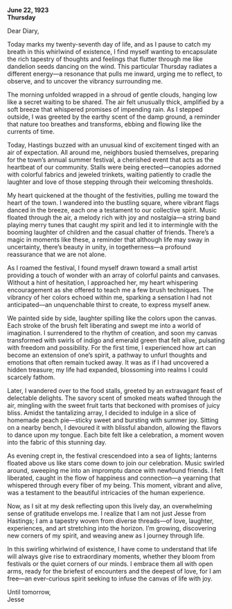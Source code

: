 
**June 22, 1923**  
**Thursday**

Dear Diary,

Today marks my twenty-seventh day of life, and as I pause to catch my breath in this whirlwind of existence, I find myself wanting to encapsulate the rich tapestry of thoughts and feelings that flutter through me like dandelion seeds dancing on the wind. This particular Thursday radiates a different energy—a resonance that pulls me inward, urging me to reflect, to observe, and to uncover the vibrancy surrounding me.

The morning unfolded wrapped in a shroud of gentle clouds, hanging low like a secret waiting to be shared. The air felt unusually thick, amplified by a soft breeze that whispered promises of impending rain. As I stepped outside, I was greeted by the earthy scent of the damp ground, a reminder that nature too breathes and transforms, ebbing and flowing like the currents of time.

Today, Hastings buzzed with an unusual kind of excitement tinged with an air of expectation. All around me, neighbors busied themselves, preparing for the town’s annual summer festival, a cherished event that acts as the heartbeat of our community. Stalls were being erected—canopies adorned with colorful fabrics and jeweled trinkets, waiting patiently to cradle the laughter and love of those stepping through their welcoming thresholds.

My heart quickened at the thought of the festivities, pulling me toward the heart of the town. I wandered into the bustling square, where vibrant flags danced in the breeze, each one a testament to our collective spirit. Music floated through the air, a melody rich with joy and nostalgia—a string band playing merry tunes that caught my spirit and led it to intermingle with the booming laughter of children and the casual chatter of friends. There’s a magic in moments like these, a reminder that although life may sway in uncertainty, there’s beauty in unity, in togetherness—a profound reassurance that we are not alone.

As I roamed the festival, I found myself drawn toward a small artist providing a touch of wonder with an array of colorful paints and canvases. Without a hint of hesitation, I approached her, my heart whispering encouragement as she offered to teach me a few brush techniques. The vibrancy of her colors echoed within me, sparking a sensation I had not anticipated—an unquenchable thirst to create, to express myself anew.

We painted side by side, laughter spilling like the colors upon the canvas. Each stroke of the brush felt liberating and swept me into a world of imagination. I surrendered to the rhythm of creation, and soon my canvas transformed with swirls of indigo and emerald green that felt alive, pulsating with freedom and possibility. For the first time, I experienced how art can become an extension of one’s spirit, a pathway to unfurl thoughts and emotions that often remain tucked away. It was as if I had uncovered a hidden treasure; my life had expanded, blossoming into realms I could scarcely fathom.

Later, I wandered over to the food stalls, greeted by an extravagant feast of delectable delights. The savory scent of smoked meats wafted through the air, mingling with the sweet fruit tarts that beckoned with promises of juicy bliss. Amidst the tantalizing array, I decided to indulge in a slice of homemade peach pie—sticky sweet and bursting with summer joy. Sitting on a nearby bench, I devoured it with blissful abandon, allowing the flavors to dance upon my tongue. Each bite felt like a celebration, a moment woven into the fabric of this stunning day.

As evening crept in, the festival crescendoed into a sea of lights; lanterns floated above us like stars come down to join our celebration. Music swirled around, sweeping me into an impromptu dance with newfound friends. I felt liberated, caught in the flow of happiness and connection—a yearning that whispered through every fiber of my being. This moment, vibrant and alive, was a testament to the beautiful intricacies of the human experience.

Now, as I sit at my desk reflecting upon this lively day, an overwhelming sense of gratitude envelops me. I realize that I am not just Jesse from Hastings; I am a tapestry woven from diverse threads—of love, laughter, experiences, and art stretching into the horizon. I’m growing, discovering new corners of my spirit, and weaving anew as I journey through life.

In this swirling whirlwind of existence, I have come to understand that life will always give rise to extraordinary moments, whether they bloom from festivals or the quiet corners of our minds. I embrace them all with open arms, ready for the briefest of encounters and the deepest of love, for I am free—an ever-curious spirit seeking to infuse the canvas of life with joy.

Until tomorrow,  
Jesse
